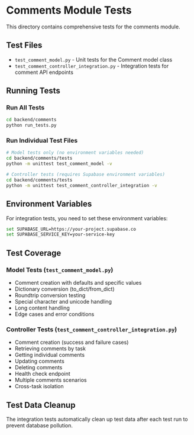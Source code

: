 # Comments Module Tests

This directory contains comprehensive tests for the comments module.

## Test Files

- `test_comment_model.py` - Unit tests for the Comment model class
- `test_comment_controller_integration.py` - Integration tests for comment API endpoints

## Running Tests

### Run All Tests
```bash
cd backend/comments
python run_tests.py
```

### Run Individual Test Files
```bash
# Model tests only (no environment variables needed)
cd backend/comments/tests
python -m unittest test_comment_model -v

# Controller tests (requires Supabase environment variables)
cd backend/comments/tests
python -m unittest test_comment_controller_integration -v
```

## Environment Variables

For integration tests, you need to set these environment variables:

```bash
set SUPABASE_URL=https://your-project.supabase.co
set SUPABASE_SERVICE_KEY=your-service-key
```

## Test Coverage

### Model Tests (`test_comment_model.py`)
- Comment creation with defaults and specific values
- Dictionary conversion (to_dict/from_dict)
- Roundtrip conversion testing
- Special character and unicode handling
- Long content handling
- Edge cases and error conditions

### Controller Tests (`test_comment_controller_integration.py`)
- Comment creation (success and failure cases)
- Retrieving comments by task
- Getting individual comments
- Updating comments
- Deleting comments
- Health check endpoint
- Multiple comments scenarios
- Cross-task isolation

## Test Data Cleanup

The integration tests automatically clean up test data after each test run to prevent database pollution.

